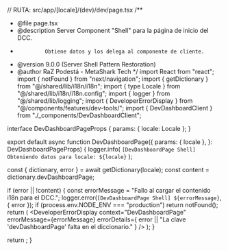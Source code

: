 // RUTA: src/app/[locale]/(dev)/dev/page.tsx
/\*\*

- @file page.tsx
- @description Server Component "Shell" para la página de inicio del DCC.
-              Obtiene datos y los delega al componente de cliente.
- @version 9.0.0 (Server Shell Pattern Restoration)
- @author RaZ Podestá - MetaShark Tech
  \*/
  import React from "react";
  import { notFound } from "next/navigation";
  import { getDictionary } from "@/shared/lib/i18n/i18n";
  import { type Locale } from "@/shared/lib/i18n/i18n.config";
  import { logger } from "@/shared/lib/logging";
  import { DeveloperErrorDisplay } from "@/components/features/dev-tools/";
  import { DevDashboardClient } from "./\_components/DevDashboardClient";

interface DevDashboardPageProps {
params: { locale: Locale };
}

export default async function DevDashboardPage({
params: { locale },
}: DevDashboardPageProps) {
logger.info(
`[DevDashboardPage Shell] Obteniendo datos para locale: ${locale}`
);

const { dictionary, error } = await getDictionary(locale);
const content = dictionary.devDashboardPage;

if (error || !content) {
const errorMessage = "Fallo al cargar el contenido i18n para el DCC.";
logger.error(`[DevDashboardPage Shell] ${errorMessage}`, { error });
if (process.env.NODE_ENV === "production") return notFound();
return (
<DeveloperErrorDisplay
context="DevDashboardPage"
errorMessage={errorMessage}
errorDetails={
error || "La clave 'devDashboardPage' falta en el diccionario."
}
/>
);
}

return <DevDashboardClient content={content} locale={locale} />;
}
